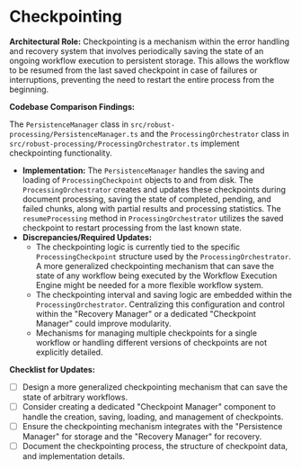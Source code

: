 # Checkpointing

**Architectural Role:** Checkpointing is a mechanism within the error handling and recovery system that involves periodically saving the state of an ongoing workflow execution to persistent storage. This allows the workflow to be resumed from the last saved checkpoint in case of failures or interruptions, preventing the need to restart the entire process from the beginning.

**Codebase Comparison Findings:**

The `PersistenceManager` class in `src/robust-processing/PersistenceManager.ts` and the `ProcessingOrchestrator` class in `src/robust-processing/ProcessingOrchestrator.ts` implement checkpointing functionality.

*   **Implementation:** The `PersistenceManager` handles the saving and loading of `ProcessingCheckpoint` objects to and from disk. The `ProcessingOrchestrator` creates and updates these checkpoints during document processing, saving the state of completed, pending, and failed chunks, along with partial results and processing statistics. The `resumeProcessing` method in `ProcessingOrchestrator` utilizes the saved checkpoint to restart processing from the last known state.
*   **Discrepancies/Required Updates:**
    *   The checkpointing logic is currently tied to the specific `ProcessingCheckpoint` structure used by the `ProcessingOrchestrator`. A more generalized checkpointing mechanism that can save the state of any workflow being executed by the Workflow Execution Engine might be needed for a more flexible workflow system.
    *   The checkpointing interval and saving logic are embedded within the `ProcessingOrchestrator`. Centralizing this configuration and control within the "Recovery Manager" or a dedicated "Checkpoint Manager" could improve modularity.
    *   Mechanisms for managing multiple checkpoints for a single workflow or handling different versions of checkpoints are not explicitly detailed.

**Checklist for Updates:**

*   [ ] Design a more generalized checkpointing mechanism that can save the state of arbitrary workflows.
*   [ ] Consider creating a dedicated "Checkpoint Manager" component to handle the creation, saving, loading, and management of checkpoints.
*   [ ] Ensure the checkpointing mechanism integrates with the "Persistence Manager" for storage and the "Recovery Manager" for recovery.
*   [ ] Document the checkpointing process, the structure of checkpoint data, and implementation details.